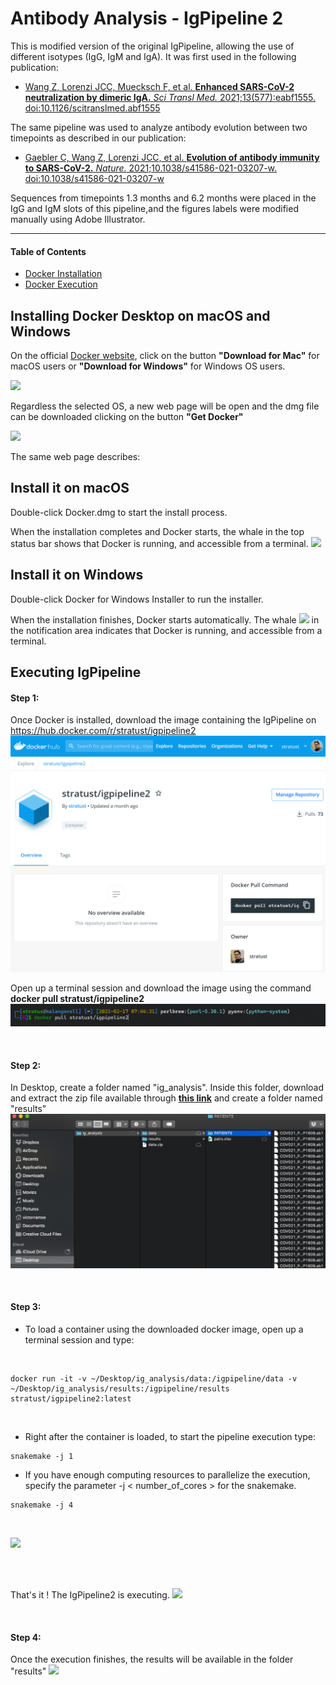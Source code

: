 # Antibody Analysis - IgPipeline 2

This is modified version of the original IgPipeline, allowing the use of different isotypes (IgG, IgM and IgA). It was first used in the following publication:

- [Wang Z, Lorenzi JCC, Muecksch F, et al. **Enhanced SARS-CoV-2 neutralization by dimeric IgA.** *Sci Transl Med.* 2021;13(577):eabf1555. doi:10.1126/scitranslmed.abf1555](https://stm.sciencemag.org/content/13/577/eabf1555.full)

The same pipeline was used to analyze antibody evolution between two timepoints as described in our publication:

- [Gaebler C, Wang Z, Lorenzi JCC, et al. **Evolution of antibody immunity to SARS-CoV-2.** *Nature.* 2021;10.1038/s41586-021-03207-w. doi:10.1038/s41586-021-03207-w](https://www.nature.com/articles/s41586-021-03207-w)

Sequences from timepoints 1.3 months and 6.2 months were placed in the IgG and IgM slots of this pipeline,and the figures labels were modified manually using Adobe Illustrator. 


---


#### Table of Contents  
* [Docker Installation](#installing-docker-desktop-on-macos-and-windows)
* [Docker Execution](#executing-igpipeline)


## Installing Docker Desktop on macOS and Windows

On the official [Docker website](https://www.docker.com/products/docker-desktop), click on the button **"Download for Mac"** for macOS users or **"Download for Windows"** for Windows OS users.

![](img/img1.png "")

Regardless the selected OS, a new web page will be open and the dmg file can be downloaded clicking on the button **"Get Docker"**

![](img/img2.png "")

The same web page describes:

## Install it on macOS
Double-click Docker.dmg to start the install process.

When the installation completes and Docker starts, the whale in the top status bar shows that Docker is running, and accessible from a terminal.
![](img/img3.png "")

## Install it on Windows
Double-click Docker for Windows Installer to run the installer.

When the installation finishes, Docker starts automatically. The whale ![](img/img4.png "") in the notification area indicates that Docker is running, and accessible from a terminal.

## Executing IgPipeline

#### Step 1:

Once Docker is installed, download the image containing the IgPipeline on https://hub.docker.com/r/stratust/igpipeline2
![](img/dockerhub_igpipeline2_frontpage.png "")  

Open up a terminal session and download the image using the command **docker pull stratust/igpipeline2**  
![](img/igpipeline2_docker_pull.png "")  

<br/>

#### Step 2:
In Desktop, create a folder named "ig_analysis". Inside this folder, download and extract the zip file available through [**this link**](https://rockefeller.box.com/v/igpipeline2-data) and create a folder named "results"  
![](img/finder_screenshot.jpeg "")  

<br/>

#### Step 3:
* To load a container using the downloaded docker image, open up a terminal session and type:
<br/>

```
docker run -it -v ~/Desktop/ig_analysis/data:/igpipeline/data -v ~/Desktop/ig_analysis/results:/igpipeline/results stratust/igpipeline2:latest
``` 
<br/>

* Right after the container is loaded, to start the pipeline execution type: 
```
snakemake -j 1
```

- If you have enough computing resources to parallelize the execution, specify the parameter -j < number_of_cores > for the snakemake.
```
snakemake -j 4
```

<br/>

![](img/img8.png "") 

<br/>


<br/>

That's it ! The IgPipeline2 is executing.
![](img/img9.png "")  

<br/>

#### Step 4:
Once the execution finishes, the results will be available in the folder "results"
![](img/img10.png "")  

<br/>


